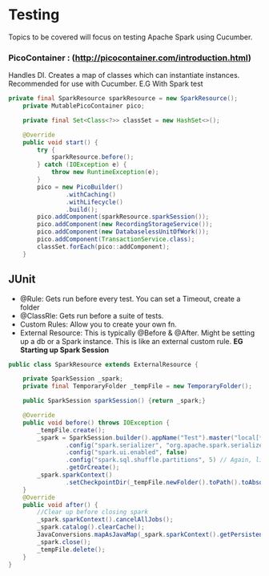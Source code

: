 # Testing

Topics to be covered will focus on testing Apache Spark using Cucumber.

### PicoContainer : (http://picocontainer.com/introduction.html)
Handles DI. Creates a map of classes which can instantiate instances. Recommended for use with Cucumber.
E.G With Spark test
```java
private final SparkResource sparkResource = new SparkResource();
    private MutablePicoContainer pico;

    private final Set<Class<?>> classSet = new HashSet<>();

    @Override
    public void start() {
        try {
            sparkResource.before();
        } catch (IOException e) {
            throw new RuntimeException(e);
        }
        pico = new PicoBuilder()
                .withCaching()
                .withLifecycle()
                .build();
        pico.addComponent(sparkResource.sparkSession());
        pico.addComponent(new RecordingStorageService());
        pico.addComponent(new DatabaselessUnitOfWork());
        pico.addComponent(TransactionService.class);
        classSet.forEach(pico::addComponent);
    }
```


## JUnit
- @Rule: Gets run before every test. You can set a Timeout, create a folder
- @ClassRle: Gets run before a suite of tests.
- Custom Rules: Allow you to create your own fn.
- External Resource: This is typically @Before & @After. Might be setting up a db or a Spark instance.
  This is like an external custom rule.
**EG Starting up Spark Session**
```java
public class SparkResource extends ExternalResource {

    private SparkSession _spark;
    private final TemporaryFolder _tempFile = new TemporaryFolder();

    public SparkSession sparkSession() {return _spark;}

    @Override
    public void before() throws IOException {
        _tempFile.create();
        _spark = SparkSession.builder().appName("Test").master("local[*]")
                .config("spark.serializer", "org.apache.spark.serializer.KryoSerializer") // This forces spark to use the Kryo serialiser as it is the fastest
                .config("spark.ui.enabled", false)
                .config("spark.sql.shuffle.partitions", 5) // Again, limiting the number of partitions improves performance
                .getOrCreate();
        _spark.sparkContext()
                .setCheckpointDir(_tempFile.newFolder().toPath().toAbsolutePath().toString());
    }
    @Override
    public void after() {
        //Clear up before closing spark
        _spark.sparkContext().cancelAllJobs();
        _spark.catalog().clearCache();
        JavaConversions.mapAsJavaMap(_spark.sparkContext().getPersistentRDDs()).forEach((o, rdd) -> rdd.unpersist(true));
        _spark.close();
        _tempFile.delete();
    }
}
```
